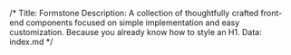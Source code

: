 /*
Title: Formstone
Description: A collection of thoughtfully crafted front-end components focused on simple implementation and easy customization. Because you already know how to style an H1.
Data: index.md
*/